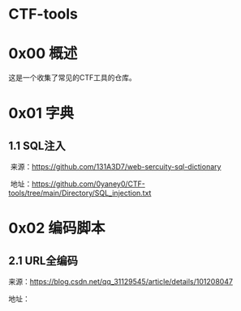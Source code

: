 # CTF-tools
# 0x00 概述

这是一个收集了常见的CTF工具的仓库。

# 0x01 字典

## 1.1 SQL注入

​	来源：https://github.com/131A3D7/web-sercuity-sql-dictionary

​	地址：https://github.com/0yaney0/CTF-tools/tree/main/Directory/SQL_injection.txt

# 0x02 编码脚本

## 2.1 URL全编码

来源：https://blog.csdn.net/qq_31129545/article/details/101208047

地址：









